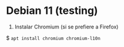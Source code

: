 # Debian 11 (testing)

1. Instalar Chromium (si se prefiere a Firefox)

$ `apt install chromium chromium-l10n`
